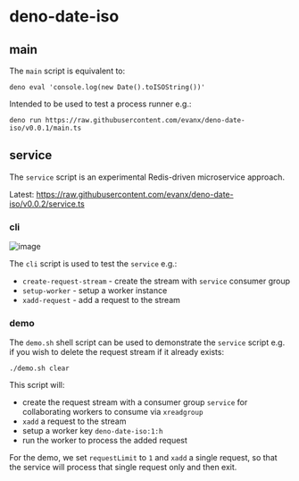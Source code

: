 # deno-date-iso

## main

The `main` script is equivalent to:

```
deno eval 'console.log(new Date().toISOString())'
```

Intended to be used to test a process runner e.g.:

```
deno run https://raw.githubusercontent.com/evanx/deno-date-iso/v0.0.1/main.ts
```

## service

The `service` script is an experimental Redis-driven microservice approach.

Latest: https://raw.githubusercontent.com/evanx/deno-date-iso/v0.0.2/service.ts

### cli

![image](https://user-images.githubusercontent.com/899558/133926057-af3cb1b3-229e-4dff-9a50-2767b300b526.png)

The `cli` script is used to test the `service` e.g.:

- `create-request-stream` - create the stream with `service` consumer group
- `setup-worker` - setup a worker instance
- `xadd-request` - add a request to the stream

### demo

The `demo.sh` shell script can be used to demonstrate the `service` script e.g. if you wish to delete the request stream if it already exists:

```shell
./demo.sh clear
```

This script will:

- create the request stream with a consumer group `service` for collaborating workers to consume via `xreadgroup`
- `xadd` a request to the stream
- setup a worker key `deno-date-iso:1:h`
- run the worker to process the added request

For the demo, we set `requestLimit` to `1` and `xadd` a single request, so that the service will process that single request only and then exit.
